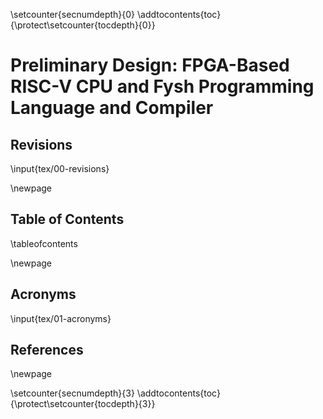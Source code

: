 <!-- Disables section numbers temporarily to not include these sections in the TOC -->

\setcounter{secnumdepth}{0}
\addtocontents{toc}{\protect\setcounter{tocdepth}{0}}

# Preliminary Design: FPGA-Based RISC-V CPU and Fysh Programming Language and Compiler

## Revisions

<!-- Insert the Revisions Table -->

\input{tex/00-revisions}

\newpage

## Table of Contents

<!-- Insert the table of contents. Automatically generated btw -->

\tableofcontents

\newpage

## Acronyms

<!-- Insert the Acronyms table -->

\input{tex/01-acronyms}

## References

<!-- This is where the references would be placed in the document -->
<div id="refs"></div>

\newpage

<!-- NOW we start counting the sections. The tocdepth = 3 is for the system design -->

\setcounter{secnumdepth}{3}
\addtocontents{toc}{\protect\setcounter{tocdepth}{3}}
